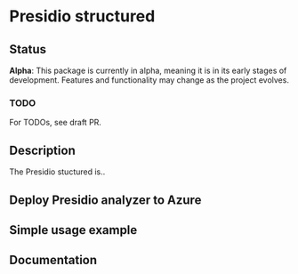 # Presidio structured

## Status

**Alpha**: This package is currently in alpha, meaning it is in its early stages of development. Features and functionality may change as the project evolves.

### TODO

For TODOs, see draft PR.

## Description

The Presidio stuctured is..

## Deploy Presidio analyzer to Azure

## Simple usage example

## Documentation

